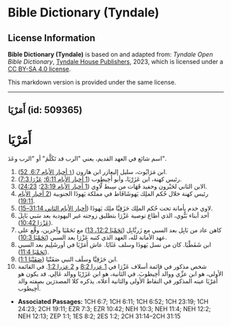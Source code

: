 # Bible Dictionary (Tyndale)

## License Information

**Bible Dictionary (Tyndale)** is based on and adapted from: _Tyndale Open Bible Dictionary_, [Tyndale House Publishers](https://tyndaleopenresources.com/), 2023, which is licensed under a [CC BY-SA 4.0 license](https://creativecommons.org/licenses/by-sa/4.0/legalcode.en).

This markdown version is provided under the same license.



--------------------------------

## أَمَرْيَا (id: 509365)

أَمَرْيَا
=========

اسم شائع في العهد القديم، يعني "الرب قد تَكَلَّمَ" أو "الرب وعَدَ".

1. ابن مَرَايُوث، سليل إليعازر ابن هارون ([١ أخبار الأيام 6:7, 52](https://ref.ly/1Chr6:7,1Chr6:52)).
2. رئيس كهنة، ابن عَزَرْيَا، وأبو أَخِيطوب ([1 أخبار الأيام 6:11؛](https://ref.ly/1Chr6:11) [عَزْرَا 7:3](https://ref.ly/Ezra7:3)).
3. الابن الثاني لحَبْرون وحفيد قَهَات من سِبط لَّاوِي ([1 أخبار الأيام 23:19](https://ref.ly/1Chr23:19)؛ [24:23](https://ref.ly/1Chr24:23)).
4. رئيس كهنة خلال حُكم الملِك يَهوشَافَاط في مملكة يَهوذَا الجنوبية ([2 أخبار الأيام 19:11](https://ref.ly/2Chr19:11)).
5. لاوي خدم بأمانة تحت حُكم الملِك حَزَقِيَّا ملِك يَهوذَا ([أخبار الأيام الثاني 31:14–15](https://ref.ly/2Chr31:14-2Chr31:15)).
6. أحد أبناء بَنُّوي، الذي أطاع توصية عَزْرَا بتطليق زوجته غير اليهودية بعد سَبي بَابِلَ ([عَزْرَا 10:42](https://ref.ly/Ezra10:42)).
7. كاهن عاد من بَابِل بعد السبي مع زَربَّابِل ([نَحَمْيَا 12:2، 13](https://ref.ly/Neh12:2,Neh12:13)) مع نَحَمْيَا وآخرين، وقَّع على عهد الأمانة لله، العهد الذي كتبه عَزْرَا بعد السبي ([نَحَمْيَا 10:3](https://ref.ly/Neh10:3)).
8. ابن شَفَطْيَا. كان من نسل يَهوذَا وسلف عَثَايَا. عاش أَمَرْيَا في أورشَلِيم بعد السبي ([نَحَمْيَا 11:4](https://ref.ly/Neh11:4)).
9. ابن حَزَقِيَّا وسلَف النبي صَفَنْيَا ([صَفَنْيَا 1:1](https://ref.ly/Zeph1:1)).
10. شخص مذكور في قائمة أسلاف عَزْرَا في [1 عزرا 8:2](https://ref.ly/1Esd8:2) و [2 عزرا 1:2](https://ref.ly/2Esd1:2). في القائمة الأولى، هو ابن عزِّي ووالد أَخِيطوبَ. في الثانية، هو ابن عَزَرْيَا ووالد عَالِي. قد يكون هو أَمَرْيَا عينه المذكور في النقاط الأولى والثانية أعلاه. يذكره كلا المصدرَين بصفته والد أَخِيطوب.

* **Associated Passages:** 1CH 6:7; 1CH 6:11; 1CH 6:52; 1CH 23:19; 1CH 24:23; 2CH 19:11; EZR 7:3; EZR 10:42; NEH 10:3; NEH 11:4; NEH 12:2; NEH 12:13; ZEP 1:1; 1ES 8:2; 2ES 1:2; 2CH 31:14–2CH 31:15

